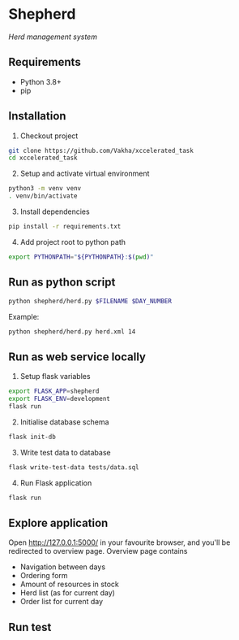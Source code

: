 # Shepherd
_Herd management system_

## Requirements
 - Python 3.8+
 - pip

## Installation
1. Checkout project
```bash
git clone https://github.com/Vakha/xccelerated_task
cd xccelerated_task
```
2. Setup and activate virtual environment
```bash
python3 -m venv venv
. venv/bin/activate
```
3. Install dependencies
```bash
pip install -r requirements.txt
```
4. Add project root to python path
```bash
export PYTHONPATH="${PYTHONPATH}:$(pwd)"
```

## Run as python script
```bash
python shepherd/herd.py $FILENAME $DAY_NUMBER
```
Example:
```bash
python shepherd/herd.py herd.xml 14
```

## Run as web service locally
1. Setup flask variables
```bash
export FLASK_APP=shepherd
export FLASK_ENV=development
flask run
```
2. Initialise database schema
```bash
flask init-db
```
3. Write test data to database
```bash
flask write-test-data tests/data.sql
```
4. Run Flask application
```bash
flask run
```

## Explore application
Open http://127.0.0.1:5000/ in your favourite browser, and you'll be redirected to overview page.
Overview page contains
- Navigation between days
- Ordering form
- Amount of resources in stock
- Herd list (as for current day)
- Order list for current day

## Run test
